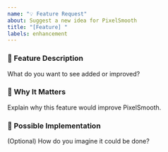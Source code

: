 ```yaml
---
name: "💡 Feature Request"
about: Suggest a new idea for PixelSmooth
title: "[Feature] "
labels: enhancement
---
```


### 🚀 Feature Description
What do you want to see added or improved?

### 🎯 Why It Matters
Explain why this feature would improve PixelSmooth.

### 🔧 Possible Implementation
(Optional) How do you imagine it could be done?
